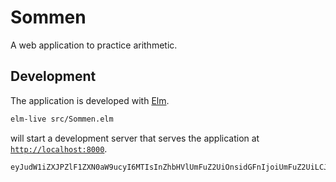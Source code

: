 # Sommen
A web application to practice arithmetic.

## Development
The application is developed with [Elm][elm].

```sh
elm-live src/Sommen.elm
```

will start a development server that serves the application at [`http://localhost:8000`](http://localhost:8000).

```plain
eyJudW1iZXJPZlF1ZXN0aW9ucyI6MTIsInZhbHVlUmFuZ2UiOnsidGFnIjoiUmFuZ2UiLCJ0eXBlIjoiQmV0d2VlbiIsIm1pbmltdW0iOjEwLCJtYXhpbXVtIjoyMH0sIm9wZXJhdG9ycyI6eyJtYWluIjoiKyIsInJlc3QiOlsi4qiJIl19fQ==
```

[elm]: https://elm-lang.org/
